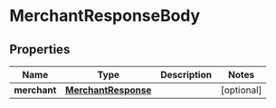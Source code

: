 

# MerchantResponseBody


## Properties

| Name | Type | Description | Notes |
|------------ | ------------- | ------------- | -------------|
|**merchant** | [**MerchantResponse**](MerchantResponse.md) |  |  [optional] |




